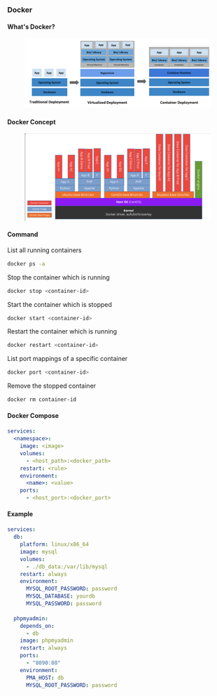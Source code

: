 ### Docker

#### What's Docker?
<figure>
<img src="Docker-media/whatdocker.png"
title="docker![alt text](image.png)" alt="" />
</figure>

#### Docker Concept
<figure>
<img src="Docker-media/dockerconcept.png"
title="docker![alt text](image.png)" alt="" />
</figure>


#### Command
List all running containers 
```bash
docker ps -a
```

Stop the container which is running
```bash
docker stop <container-id>
```

Start the container which is stopped
```bash
docker start <container-id>
```

Restart the container which is running
```bash
docker restart <container-id>
```

List port mappings of a specific container
```bash
docker port <container-id>
```

Remove the stopped container
```bash
docker rm container-id 
```

#### Docker Compose
```yaml
services:
  <namespace>:
    image: <image>
    volumes:
      - <host_path>:<docker_path>
    restart: <rule>
    environment:
      <name>: <value>
    ports:
      - <host_port>:<docker_port>
```

#### Example
```yaml
services:
  db:
    platform: linux/x86_64
    image: mysql
    volumes:
      - ./db_data:/var/lib/mysql
    restart: always
    environment:
      MYSQL_ROOT_PASSWORD: password
      MYSQL_DATABASE: yourdb
      MYSQL_PASSWORD: password

  phpmyadmin:
    depends_on:
      - db
    image: phpmyadmin
    restart: always
    ports:
      - "8090:80"
    environment:
      PMA_HOST: db
      MYSQL_ROOT_PASSWORD: password
```